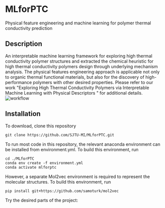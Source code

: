 # MLforPTC
Physical feature engineering and machine learning for polymer thermal conductivity prediction
## Description
An interpretable machine learning framework for exploring high thermal conductivity polymer structures and extracted the chemical heuristic for high thermal conductivity polymers design through underlying mechanism analysis. The physical features engineering approach is applicable not only to organic thermal functional materials, but also for the discovery of high-performance polymers with other desired properties. Please refer to our work "Exploring High Thermal Conductivity Polymers via Interpretable Machine Learning with Physical Descriptors " for additional details.
![workflow](https://github.com/SJTU-MI/MLforPTC/blob/main/workflow.jpg)
## Installation
To download, clone this repository<br>
````
git clone https://github.com/SJTU-MI/MLforPTC.git
````
To run most code in this repository, the relevant anaconda environment can be installed from environment.yml. To build this environment, run
````
cd ./MLforPTC
conda env create -f environment.yml
conda activate mlforptc
````
However, a separate Mol2vec environment is required to represent the molecular structures. To build this environment, run
````
pip install git+https://github.com/samoturk/mol2vec
````
Try the desired parts of the project:

